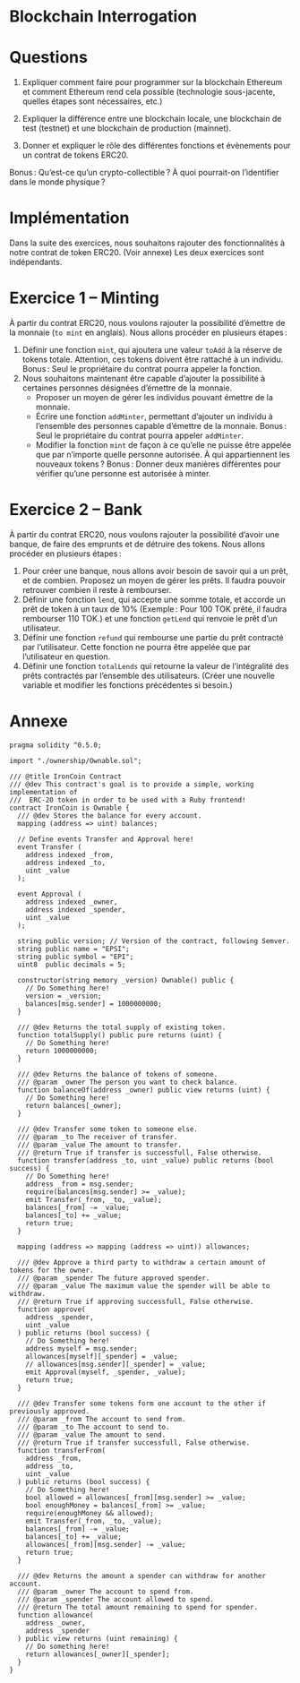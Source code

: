# Blockchain Interrogation

# Questions

1. Expliquer comment faire pour programmer sur la blockchain Ethereum et comment Ethereum rend cela possible (technologie sous-jacente, quelles étapes sont nécessaires, etc.)

2. Expliquer la différence entre une blockchain locale, une blockchain de test (testnet) et une blockchain de production (mainnet).

3. Donner et expliquer le rôle des différentes fonctions et évènements pour un contrat de tokens ERC20.

Bonus : Qu’est-ce qu’un crypto-collectible ? À quoi pourrait-on l’identifier dans le monde physique ?

# Implémentation

Dans la suite des exercices, nous souhaitons rajouter des fonctionnalités à notre contrat de token ERC20. (Voir annexe) Les deux exercices sont indépendants.

# Exercice 1 – Minting

À partir du contrat ERC20, nous voulons rajouter la possibilité d’émettre de la monnaie (`to mint` en anglais). Nous allons procéder en plusieurs étapes :

1. Définir une fonction `mint`, qui ajoutera une valeur `toAdd` à la réserve de tokens totale. Attention, ces tokens doivent être rattaché à un individu. Bonus : Seul le propriétaire du contrat pourra appeler la fonction.
2. Nous souhaitons maintenant être capable d’ajouter la possibilité à certaines personnes désignées d’émettre de la monnaie.
   - Proposer un moyen de gérer les individus pouvant émettre de la monnaie.
   - Écrire une fonction `addMinter`, permettant d’ajouter un individu à l’ensemble des personnes capable d’émettre de la monnaie. Bonus : Seul le propriétaire du contrat pourra appeler `addMinter`.
   - Modifier la fonction `mint` de façon à ce qu’elle ne puisse être appelée que par n’importe quelle personne autorisée. À qui appartiennent les nouveaux tokens ? Bonus : Donner deux manières différentes pour vérifier qu’une personne est autorisée à minter.

# Exercice 2 – Bank

À partir du contrat ERC20, nous voulons rajouter la possibilité d’avoir une banque, de faire des emprunts et de détruire des tokens. Nous allons procéder en plusieurs étapes :

1. Pour créer une banque, nous allons avoir besoin de savoir qui a un prêt, et de combien. Proposez un moyen de gérer les prêts. Il faudra pouvoir retrouver combien il reste à rembourser.
2. Définir une fonction `lend`, qui accepte une somme totale, et accorde un prêt de token à un taux de 10% (Exemple : Pour 100 TOK prêté, il faudra rembourser 110 TOK.) et une fonction `getLend` qui renvoie le prêt d’un utilisateur.
3. Définir une fonction `refund` qui rembourse une partie du prêt contracté par l’utilisateur. Cette fonction ne pourra être appelée que par l’utilisateur en question.
4. Définir une fonction `totalLends` qui retourne la valeur de l’intégralité des prêts contractés par l’ensemble des utilisateurs. (Créer une nouvelle variable et modifier les fonctions précédentes si besoin.)

# Annexe

```solidity
pragma solidity ^0.5.0;

import "./ownership/Ownable.sol";

/// @title IronCoin Contract
/// @dev This contract's goal is to provide a simple, working implementation of
///  ERC-20 token in order to be used with a Ruby frontend!
contract IronCoin is Ownable {
  /// @dev Stores the balance for every account.
  mapping (address => uint) balances;

  // Define events Transfer and Approval here!
  event Transfer (
    address indexed _from,
    address indexed _to,
    uint _value
  );

  event Approval (
    address indexed _owner,
    address indexed _spender,
    uint _value
  );

  string public version; // Version of the contract, following Semver.
  string public name = "EPSI";
  string public symbol = "EPI";
  uint8  public decimals = 5;

  constructor(string memory _version) Ownable() public {
    // Do Something here!
    version = _version;
    balances[msg.sender] = 1000000000;
  }

  /// @dev Returns the total supply of existing token.
  function totalSupply() public pure returns (uint) {
    // Do Something here!
    return 1000000000;
  }

  /// @dev Returns the balance of tokens of someone.
  /// @param _owner The person you want to check balance.
  function balanceOf(address _owner) public view returns (uint) {
    // Do Something here!
    return balances[_owner];
  }

  /// @dev Transfer some token to someone else.
  /// @param _to The receiver of transfer.
  /// @param _value The amount to transfer.
  /// @return True if transfer is successfull, False otherwise.
  function transfer(address _to, uint _value) public returns (bool success) {
    // Do Something here!
    address _from = msg.sender;
    require(balances[msg.sender] >= _value);
    emit Transfer(_from, _to, _value);
    balances[_from] -= _value;
    balances[_to] += _value;
    return true;
  }

  mapping (address => mapping (address => uint)) allowances;

  /// @dev Approve a third party to withdraw a certain amount of tokens for the owner.
  /// @param _spender The future approved spender.
  /// @param _value The maximum value the spender will be able to withdraw.
  /// @return True if approving successfull, False otherwise.
  function approve(
    address _spender,
    uint _value
  ) public returns (bool success) {
    // Do Something here!
    address myself = msg.sender;
    allowances[myself][_spender] = _value;
    // allowances[msg.sender][_spender] = _value;
    emit Approval(myself, _spender, _value);
    return true;
  }

  /// @dev Transfer some tokens form one account to the other if previously approved.
  /// @param _from The account to send from.
  /// @param _to The account to send to.
  /// @param _value The amount to send.
  /// @return True if transfer successfull, False otherwise.
  function transferFrom(
    address _from,
    address _to,
    uint _value
  ) public returns (bool success) {
    // Do Something here!
    bool allowed = allowances[_from][msg.sender] >= _value;
    bool enoughMoney = balances[_from] >= _value;
    require(enoughMoney && allowed);
    emit Transfer(_from, _to, _value);
    balances[_from] -= _value;
    balances[_to] += _value;
    allowances[_from][msg.sender] -= _value;
    return true;
  }

  /// @dev Returns the amount a spender can withdraw for another account.
  /// @param _owner The account to spend from.
  /// @param _spender The account allowed to spend.
  /// @return The total amount remaining to spend for spender.
  function allowance(
    address _owner,
    address _spender
  ) public view returns (uint remaining) {
    // Do something here!
    return allowances[_owner][_spender];
  }
}
```
